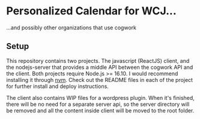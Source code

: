 # Personalized Calendar for WCJ...
...and possibly other organizations that use cogwork

## Setup

This repository contains two projects. The javascript (ReactJS) client, and the nodejs-server that provides a middle API between the cogwork API and the client. Both projects require Node.js >= 16.10. I would recommend installing it through [nvm](https://github.com/nvm-sh/nvm#installing-and-updating). Check out the README files in each of the project for further install and deploy instructions.

The client also contains WIP files for a wordpress plugin. When it's finished, there will be no need for a separate server api, so the server directory will be removed and all the content inside client will be moved to the root folder. 